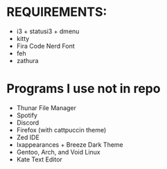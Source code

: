 # REQUIREMENTS:
- i3 + statusi3 + dmenu
- kitty
- Fira Code Nerd Font
- feh
- zathura
# Programs I use not in repo
- Thunar File Manager
- Spotify
- Discord
- Firefox (with cattpuccin theme)
- Zed IDE
- lxappearances + Breeze Dark Theme
- Gentoo, Arch, and Void Linux
- Kate Text Editor
